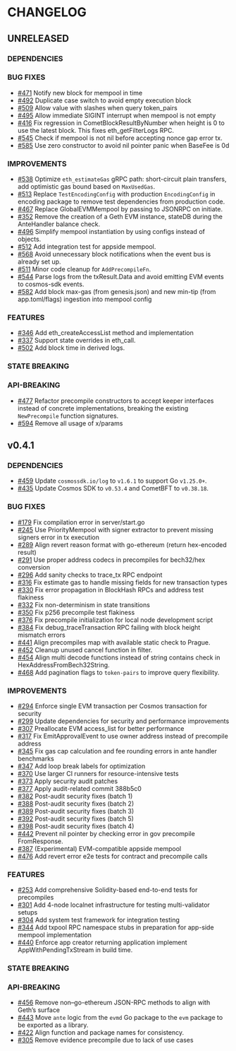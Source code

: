 # CHANGELOG

## UNRELEASED

### DEPENDENCIES

### BUG FIXES

- [\#471](https://github.com/cosmos/evm/pull/471) Notify new block for mempool in time
- [\#492](https://github.com/cosmos/evm/pull/492) Duplicate case switch to avoid empty execution block
- [\#509](https://github.com/cosmos/evm/pull/509) Allow value with slashes when query token_pairs
- [\#495](https://github.com/cosmos/evm/pull/495) Allow immediate SIGINT interrupt when mempool is not empty
- [\#416](https://github.com/cosmos/evm/pull/416) Fix regression in CometBlockResultByNumber when height is 0 to use the latest block. This fixes eth_getFilterLogs RPC.
- [\#545](https://github.com/cosmos/evm/pull/545) Check if mempool is not nil before accepting nonce gap error tx.
- [\#585](https://github.com/cosmos/evm/pull/585) Use zero constructor to avoid nil pointer panic when BaseFee is 0d 

### IMPROVEMENTS

- [\#538](https://github.com/cosmos/evm/pull/538) Optimize `eth_estimateGas` gRPC path: short-circuit plain transfers, add optimistic gas bound based on `MaxUsedGas`.
- [\#513](https://github.com/cosmos/evm/pull/513) Replace `TestEncodingConfig` with production `EncodingConfig` in encoding package to remove test dependencies from production code.
- [\#467](https://github.com/cosmos/evm/pull/467) Replace GlobalEVMMempool by passing to JSONRPC on initiate.
- [\#352](https://github.com/cosmos/evm/pull/352) Remove the creation of a Geth EVM instance, stateDB during the AnteHandler balance check.
- [\#496](https://github.com/cosmos/evm/pull/496) Simplify mempool instantiation by using configs instead of objects.
- [\#512](https://github.com/cosmos/evm/pull/512) Add integration test for appside mempool.
- [\#568](https://github.com/cosmos/evm/pull/568) Avoid unnecessary block notifications when the event bus is already set up.
- [\#511](https://github.com/cosmos/evm/pull/511) Minor code cleanup for `AddPrecompileFn`.
- [\#544](https://github.com/cosmos/evm/pull/544) Parse logs from the txResult.Data and avoid emitting EVM events to cosmos-sdk events.
- [\#582](https://github.com/cosmos/evm/pull/582) Add block max-gas (from genesis.json) and new min-tip (from app.toml/flags) ingestion into mempool config

### FEATURES

- [\#346](https://github.com/cosmos/evm/pull/346) Add eth_createAccessList method and implementation
- [\#337](https://github.com/cosmos/evm/pull/337) Support state overrides in eth_call.
- [\#502](https://github.com/cosmos/evm/pull/502) Add block time in derived logs.

### STATE BREAKING

### API-BREAKING

- [\#477](https://github.com/cosmos/evm/pull/477) Refactor precompile constructors to accept keeper interfaces instead of concrete implementations, breaking the existing `NewPrecompile` function signatures.
- [\#594](https://github.com/cosmos/evm/pull/594) Remove all usage of x/params

## v0.4.1

### DEPENDENCIES

- [\#459](https://github.com/cosmos/evm/pull/459) Update `cosmossdk.io/log` to `v1.6.1` to support Go `v1.25.0+`.
- [\#435](https://github.com/cosmos/evm/pull/435) Update Cosmos SDK to `v0.53.4` and CometBFT to `v0.38.18`.

### BUG FIXES

- [\#179](https://github.com/cosmos/evm/pull/179) Fix compilation error in server/start.go
- [\#245](https://github.com/cosmos/evm/pull/245) Use PriorityMempool with signer extractor to prevent missing signers error in tx execution
- [\#289](https://github.com/cosmos/evm/pull/289) Align revert reason format with go-ethereum (return hex-encoded result)
- [\#291](https://github.com/cosmos/evm/pull/291) Use proper address codecs in precompiles for bech32/hex conversion
- [\#296](https://github.com/cosmos/evm/pull/296) Add sanity checks to trace_tx RPC endpoint
- [\#316](https://github.com/cosmos/evm/pull/316) Fix estimate gas to handle missing fields for new transaction types
- [\#330](https://github.com/cosmos/evm/pull/330) Fix error propagation in BlockHash RPCs and address test flakiness
- [\#332](https://github.com/cosmos/evm/pull/332) Fix non-determinism in state transitions
- [\#350](https://github.com/cosmos/evm/pull/350) Fix p256 precompile test flakiness
- [\#376](https://github.com/cosmos/evm/pull/376) Fix precompile initialization for local node development script
- [\#384](https://github.com/cosmos/evm/pull/384) Fix debug_traceTransaction RPC failing with block height mismatch errors
- [\#441](https://github.com/cosmos/evm/pull/441) Align precompiles map with available static check to Prague.
- [\#452](https://github.com/cosmos/evm/pull/452) Cleanup unused cancel function in filter.
- [\#454](https://github.com/cosmos/evm/pull/454) Align multi decode functions instead of string contains check in HexAddressFromBech32String.
- [\#468](https://github.com/cosmos/evm/pull/468) Add pagination flags to `token-pairs` to improve query flexibility.

### IMPROVEMENTS

- [\#294](https://github.com/cosmos/evm/pull/294) Enforce single EVM transaction per Cosmos transaction for security
- [\#299](https://github.com/cosmos/evm/pull/299) Update dependencies for security and performance improvements
- [\#307](https://github.com/cosmos/evm/pull/307) Preallocate EVM access_list for better performance
- [\#317](https://github.com/cosmos/evm/pull/317) Fix EmitApprovalEvent to use owner address instead of precompile address
- [\#345](https://github.com/cosmos/evm/pull/345) Fix gas cap calculation and fee rounding errors in ante handler benchmarks
- [\#347](https://github.com/cosmos/evm/pull/347) Add loop break labels for optimization
- [\#370](https://github.com/cosmos/evm/pull/370) Use larger CI runners for resource-intensive tests
- [\#373](https://github.com/cosmos/evm/pull/373) Apply security audit patches
- [\#377](https://github.com/cosmos/evm/pull/377) Apply audit-related commit 388b5c0
- [\#382](https://github.com/cosmos/evm/pull/382) Post-audit security fixes (batch 1)
- [\#388](https://github.com/cosmos/evm/pull/388) Post-audit security fixes (batch 2)
- [\#389](https://github.com/cosmos/evm/pull/389) Post-audit security fixes (batch 3)
- [\#392](https://github.com/cosmos/evm/pull/392) Post-audit security fixes (batch 5)
- [\#398](https://github.com/cosmos/evm/pull/398) Post-audit security fixes (batch 4)
- [\#442](https://github.com/cosmos/evm/pull/442) Prevent nil pointer by checking error in gov precompile FromResponse.
- [\#387](https://github.com/cosmos/evm/pull/387) (Experimental) EVM-compatible appside mempool
- [\#476](https://github.com/cosmos/evm/pull/476) Add revert error e2e tests for contract and precompile calls

### FEATURES

- [\#253](https://github.com/cosmos/evm/pull/253) Add comprehensive Solidity-based end-to-end tests for precompiles
- [\#301](https://github.com/cosmos/evm/pull/301) Add 4-node localnet infrastructure for testing multi-validator setups
- [\#304](https://github.com/cosmos/evm/pull/304) Add system test framework for integration testing
- [\#344](https://github.com/cosmos/evm/pull/344) Add txpool RPC namespace stubs in preparation for app-side mempool implementation
- [\#440](https://github.com/cosmos/evm/pull/440) Enforce app creator returning application implement AppWithPendingTxStream in build time.

### STATE BREAKING

### API-BREAKING

- [\#456](https://github.com/cosmos/evm/pull/456) Remove non–go-ethereum JSON-RPC methods to align with Geth’s surface
- [\#443](https://github.com/cosmos/evm/pull/443) Move `ante` logic from the `evmd` Go package to the `evm` package to
be exported as a library.
- [\#422](https://github.com/cosmos/evm/pull/422) Align function and package names for consistency.
- [\#305](https://github.com/cosmos/evm/pull/305) Remove evidence precompile due to lack of use cases

